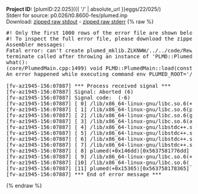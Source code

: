 **Project ID:** [plumID:22.025]({{ '/' | absolute_url }}eggs/22/025/)  
Stderr for source:  p0.026/t0.8600-fes/plumed.inp   
Download: [zipped raw stdout](plumed.inp.plumed.stdout.txt.zip) - [zipped raw stderr](plumed.inp.plumed.stderr.txt.zip) 
{% raw %}
<pre>
#! Only the first 1000 rows of the error file are shown below
#! To inspect the full error file, please download the zipped raw stderr file above
Assembler messages:
Fatal error: can't create plumed_mklib.ZLKNWW/../../code/ReweightGeomFES.o: No such file or directory
terminate called after throwing an instance of 'PLMD::Plumed::ExceptionError'
what():
(core/PlumedMain.cpp:1499) void PLMD::PlumedMain::load(const std::string&)
An error happened while executing command env PLUMED_ROOT='/home/runner/opt/lib/plumed' PLUMED_VERSION='2.10b' PLUMED_HTMLDIR='/home/runner/opt/share/doc/plumed' PLUMED_INCLUDEDIR='/home/runner/opt/include' PLUMED_PROGRAM_NAME='plumed' PLUMED_IS_INSTALLED='yes' "/home/runner/opt/lib/plumed"/scripts/mklib.sh -n -o ./../../code/ReweightGeomFES.2.10b.so ../../code/ReweightGeomFES.cpp

[fv-az1945-156:07887] *** Process received signal ***
[fv-az1945-156:07887] Signal: Aborted (6)
[fv-az1945-156:07887] Signal code:  (-6)
[fv-az1945-156:07887] [ 0] /lib/x86_64-linux-gnu/libc.so.6(+0x45330)[0x7f6e62245330]
[fv-az1945-156:07887] [ 1] /lib/x86_64-linux-gnu/libc.so.6(pthread_kill+0x11c)[0x7f6e6229eb2c]
[fv-az1945-156:07887] [ 2] /lib/x86_64-linux-gnu/libc.so.6(gsignal+0x1e)[0x7f6e6224527e]
[fv-az1945-156:07887] [ 3] /lib/x86_64-linux-gnu/libc.so.6(abort+0xdf)[0x7f6e622288ff]
[fv-az1945-156:07887] [ 4] /lib/x86_64-linux-gnu/libstdc++.so.6(+0xa5ff5)[0x7f6e626a5ff5]
[fv-az1945-156:07887] [ 5] /lib/x86_64-linux-gnu/libstdc++.so.6(+0xbb0da)[0x7f6e626bb0da]
[fv-az1945-156:07887] [ 6] /lib/x86_64-linux-gnu/libstdc++.so.6(_ZSt10unexpectedv+0x0)[0x7f6e626a5a55]
[fv-az1945-156:07887] [ 7] /lib/x86_64-linux-gnu/libstdc++.so.6(+0xa5a6f)[0x7f6e626a5a6f]
[fv-az1945-156:07887] [ 8] plumed(+0x146dd)[0x5637581776dd]
[fv-az1945-156:07887] [ 9] /lib/x86_64-linux-gnu/libc.so.6(+0x2a1ca)[0x7f6e6222a1ca]
[fv-az1945-156:07887] [10] /lib/x86_64-linux-gnu/libc.so.6(__libc_start_main+0x8b)[0x7f6e6222a28b]
[fv-az1945-156:07887] [11] plumed(+0x15365)[0x563758178365]
[fv-az1945-156:07887] *** End of error message ***
</pre>
{% endraw %}
